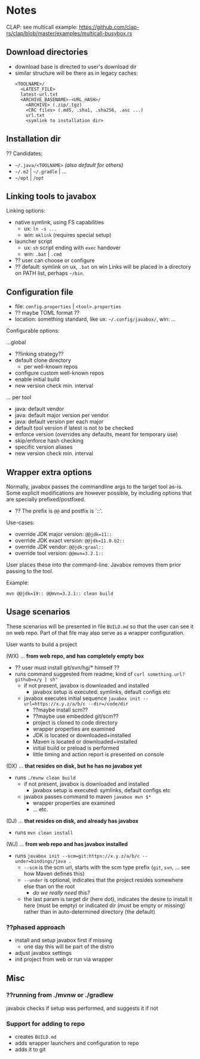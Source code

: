 # Notes

CLAP: see multicall example: https://github.com/clap-rs/clap/blob/master/examples/multicall-busybox.rs

## Download directories

* download base is directed to user's download dir
* similar structure will be there as in legacy caches:
  ```
  <TOOLNAME>/
    <LATEST_FILE>
    latest-url.txt
    <ARCHIVE_BASENAME>-<URL_HASH>/
      <ARCHIVE> (.zip/.tgz)
      <CRC files> (.md5, .sha1, .sha256, .asc ...)
      url.txt
      <symlink to installation dir>
  ```

## Installation dir

?? Candidates:
- `~/.java/<TOOLNAME>` _(also default for others)_
- `~/.m2` | `~/.gradle` | ...
- `~/opt` | `/opt`

## Linking tools to javabox

Linking options:
- native symlink, using FS capabilities
  - ux: `ln -s ...`
  - win: `mklink` (requires special setup)
- launcher script
  - ux: `sh` script ending with `exec` handover
  - win: `.bat` | `.cmd`
- ?? user can choose or configure
- ?? default: symlink on ux, `.bat` on win
Links will be placed in a directory on PATH list, perhaps `~/bin`.

## Configuration file

- file: `config.properties` | `<tool>.properties`
- ?? maybe TOML format ??
- location: something standard, like ux: `~/.config/javabox/`, win: ...

Configurable options:

...global
- ??linking strategy??
- default clone directory
  - per well-known repos
- configure custom well-known repos
- enable initial build
- new version check min. interval

... per tool
- java: default vendor
- java: default major version per vendor
- java: default version per each major
- default tool version if latest is not to be checked
- enforce version (overrides any defaults, meant for temporary use)
- skip/enforce hash checking
- specific version aliases
- new version check min. interval

## Wrapper extra options

Normally, javabox passes the commandline args to the target tool as-is.
Some explicit modifications are however possible, by including options that are specially prefixed/postfixed.

- ?? The prefix is `@@` and postfix is `::'.

Use-cases:
- override JDK major version: `@@jdk=11::`
- override JDK exact version: `@@jdk=11.0.b2::`
- override JDK vendor:        `@@jdk:graal::`
- override tool version:      `@@mvn=3.2.1::`

User places these into the command-line.
Javabox removes them prior passing to the tool.

Example:

```shell
mvn @@jdk=19:: @@mvn=3.2.1:: clean build
```

## Usage scenarios

These scenarios will be presented in file `BUILD.md` so that the user can see it on
web repo.
Part of that file may also serve as a wrapper configuration.

User wants to build a project

(WX) ... **from web repo, and has completely empty box**
- ?? user must install git/svn/hg/* himself ??
- runs command suggested from readme; kind of `curl something.url?github=x/y | sh"`
  - if not present, javabox is downloaded and installed
    - javabox setup is executed: symlinks, default configs etc
  - javabox executes initial sequence
    `javabox init --url=https://x.y.z/a/b/c --dir=/code/dir`
    - ??maybe install scm??
    - ??maybe use embedded git/scm??
    - project is cloned to code directory
    - wrapper properties are examined
    - JDK is located or downloaded+installed
    - Maven is located or downloaded+installed
    - initial build or preload is performed
    - little timing and action report is presented on console

(DX) ... **that resides on disk, but he has no javabox yet**
- runs `./mvnw clean build`
  - if not present, javabox is downloaded and installed
      - javabox setup is executed: symlinks, default configs etc
  - javabox passes command to maven
    `javabox mvn $*`
      - wrapper properties are examined
      - ... etc.

(DJ) ... **that resides on disk, and already has javabox**
- runs `mvn clean install`

(WJ) ... **from web repo and has javabox installed**
- runs `javabox init --scm=git:https://x.y.z/a/b/c --under=bindings/java .`
  - `--scm` is the scm url, starts with the scm type prefix (`git`, `svn`, ... see how Maven defines this)
  - `--under` is optional, indicates that the project resides somewhere else than on the root
    - _do we really need this?_
  - the last param is target dir (here dot), indicates the desire to install it here (must be empty) or indicated dir (must be empty or missing) rather than in auto-determined directory (the default)

### ??phased approach

- install and setup javabox first if missing
  - one day this will be part of the distro
- adjust javabox settings
- init project from web or run via wrapper

## Misc

### ??running from ./mvnw or ./gradlew

javabox checks if setup was performed, and suggests it if not

### Support for adding to repo

- creates `BUILD.md`
- adds wrapper launchers and configuration to repo
- adds it to git
